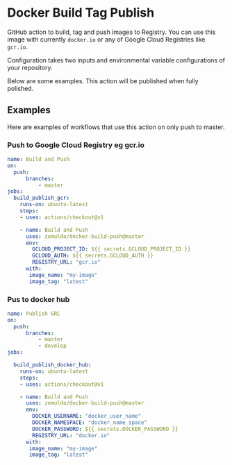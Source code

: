 # Docker Build Tag Publish

GitHub action to build, tag and push images to Registry.
You can use this image with currently `docker.io` or any of Google Cloud Registries like `gcr.io`.

Configuration takes two inputs and environmental variable configurations of  your repository.

Below are some examples. This action will be published when fully polished.

## Examples

Here are examples of workflows that use this action on only push to master.

### Push to Google Cloud Registry eg gcr.io

```yml
name: Build and Push
on: 
  push:
      branches:    
          - master
jobs:
  build_publish_gcr:
    runs-on: ubuntu-latest
    steps:
    - uses: actions/checkout@v1

    - name: Build and Push
      uses: zemuldo/docker-build-push@master
      env:
        GCLOUD_PROJECT_ID: ${{ secrets.GCLOUD_PROJECT_ID }}
        GCLOUD_AUTH: ${{ secrets.GCLOUD_AUTH }}
        REGISTRY_URL: "gcr.io"
      with:
       image_name: "my-image"
       image_tag: "latest"
```

### Pus to docker hub

```yml
name: Publish GRC
on: 
  push:
      branches:    
          - master
          - develop
jobs:

  build_publish_docker_hub:
    runs-on: ubuntu-latest
    steps:
    - uses: actions/checkout@v1

    - name: Build and Push
      uses: zemuldo/docker-build-push@master
      env:
        DOCKER_USERNAME: "docker_user_name"
        DOCKER_NAMESPACE: "docker_name_space"
        DOCKER_PASSWORD: ${{ secrets.DOCKER_PASSWORD }}
        REGISTRY_URL: "docker.io"
      with:
       image_name: "my-image"
       image_tag: "latest"
```
